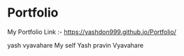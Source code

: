 # Portfolio
My Portfolio Link :-
https://yashdon999.github.io/Portfolio/

yash vyavahare
My self Yash pravin Vyavahare
